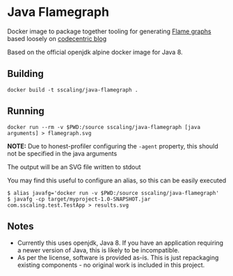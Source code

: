 Java Flamegraph
===============

Docker image to package together tooling for generating [Flame graphs](http://www.brendangregg.com/flamegraphs.html) based loosely on [codecentric blog](https://blog.codecentric.de/en/2017/09/jvm-fire-using-flame-graphs-analyse-performance/)

Based on the official openjdk alpine docker image for Java 8.

Building
--------

```
docker build -t sscaling/java-flamegraph .
```

Running
-------

```
docker run --rm -v $PWD:/source sscaling/java-flamegraph [java arguments] > flamegraph.svg
```

**NOTE:** Due to honest-profiler configuring the `-agent` property, this should not be specified in the java arguments

The output will be an SVG file written to stdout

You may find this useful to configure an alias, so this can be easily executed

```
$ alias javafg='docker run -v $PWD:/source sscaling/java-flamegraph'
$ javafg -cp target/myproject-1.0-SNAPSHOT.jar com.sscaling.test.TestApp > results.svg
```

Notes
-----

-	Currently this uses openjdk, Java 8. If you have an application requiring a newer version of Java, this is likely to be incompatible.
-	As per the license, software is provided as-is. This is just repackaging existing components - no original work is included in this project.

